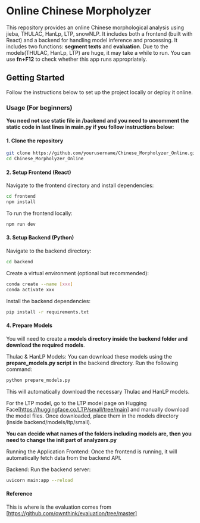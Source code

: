 # Online Chinese Morpholyzer

This repository provides an online Chinese morphological analysis using jieba, THULAC, HanLp, LTP, snowNLP. It includes both a frontend (built with React) and a backend for handling model inference and processing. It includes two functions: **segment texts** and **evaluation**. Due to the models(THULAC, HanLp, LTP) are huge, it may take a while to run. You can use **fn+F12** to check whether this app runs appropriately.

## Getting Started

Follow the instructions below to set up the project locally or deploy it online.

### Usage (For beginners)
**You need not use static file in /backend and you need to uncomment the static code in last lines in main.py if you follow instructions below:**

#### 1. Clone the repository

```bash
git clone https://github.com/yourusername/Chinese_Morpholyzer_Online.git
cd Chinese_Morpholyzer_Online
```

#### 2. Setup Frontend (React)
Navigate to the frontend directory and install dependencies:

```bash
cd frontend
npm install
```
To run the frontend locally:

```bash
npm run dev
```

#### 3. Setup Backend (Python)
Navigate to the backend directory:

```bash
cd backend
```
Create a virtual environment (optional but recommended):

```bash
conda create --name [xxx]
conda activate xxx
```

Install the backend dependencies:

```bash
pip install -r requirements.txt
```

#### 4. Prepare Models
You will need to create a **models directory inside the backend folder and download the required models**.

Thulac & HanLP Models: You can download these models using the **prepare_models.py script** in the backend directory. Run the following command:

```bash
python prepare_models.py
```

This will automatically download the necessary Thulac and HanLP models.

For the LTP model, go to the LTP model page on Hugging Face[https://huggingface.co/LTP/small/tree/main] and manually download the model files. Once downloaded, place them in the models directory (inside backend/models/ltp/small).

**You can decide what names of the folders including models are, then you need to change the init part of analyzers.py**

Running the Application
Frontend: Once the frontend is running, it will automatically fetch data from the backend API.

Backend: Run the backend server:

```bash
uvicorn main:app --reload
```

#### Reference 
This is where is the evaluation comes from [https://github.com/ownthink/evaluation/tree/master]
